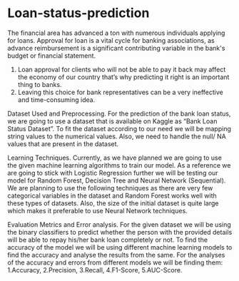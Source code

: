 # Loan-status-prediction

The financial area has advanced a ton with numerous individuals applying for loans. Approval
for loan is a vital cycle for banking associations, as advance reimbursement is a significant
contributing variable in the bank's budget or financial statement.

1. Loan approval for clients who will not be able to pay it back may affect the economy of
our country that’s why predicting it right is an important thing to banks.
2. Leaving this choice for bank representatives can be a very ineffective and
time-consuming idea.


Dataset Used and Preprocessing.
For the prediction of the bank loan status, we are going to use a dataset that is available on
Kaggle as “Bank Loan Status Dataset”. To fit the dataset according to our need we will be
mapping string values to the numerical values. Also, we need to handle the null/ NA values that
are present in the dataset.


Learning Techniques.
Currently, as we have planned we are going to use the given machine learning algorithms to train
our model. As a reference we are going to stick with Logistic Regression further we will be
testing our model for Random Forest, Decision Tree and Neural Network (Sequential).
We are planning to use the following techniques as there are very few categorical variables in the
dataset and Random Forest works well with these types of datasets. Also, the size of the initial
dataset is quite large which makes it preferable to use Neural Network techniques.


Evaluation Metrics and Error analysis.
For the given dataset we will be using the binary classifiers to predict whether the person with
the provided details will be able to repay his/her bank loan completely or not. To find the
accuracy of the model we will be using different machine learning models to find the accuracy
and analyse the results from the same. For the analyses of the accuracy and errors from different
models we will be finding them: 1.Accuracy, 2.Precision, 3.Recall, 4.F1-Score, 5.AUC-Score.
